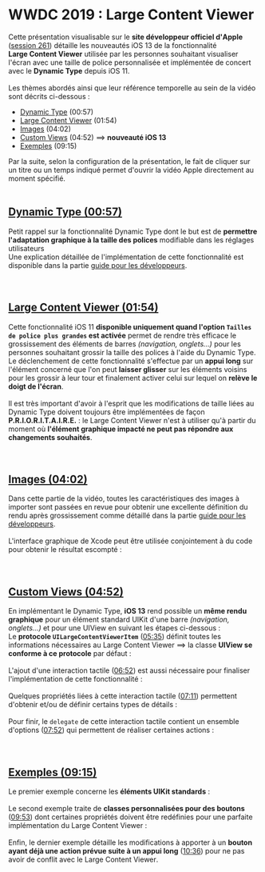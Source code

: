 # WWDC 2019 : Large Content Viewer

<script>$(document).ready(function () {
    setBreadcrumb([{"label":"iOS", "url": "./criteria-ios.html"},
                   {"label":"WWDC", "url": "./criteria-ios-wwdc.html"},
                   {"label":"2019 - Large Content Viewer"}
	]);
    addSubMenu([
        {"label":"Critères de conception","url":"criteria-ios-conception.html"}, 
        {"label":"Guide pour les développeurs","url":"criteria-ios-dev.html"},
        {"label":"VoiceOver","url":"lecteur-ecran-voiceover.html"},
        {"label":"WWDC","url":"criteria-ios-wwdc.html"},
        {"label":"Tests","url":"criteria-ios-test.html"}
    ]);
});</script>

<span data-menuitem="criteria-ios"></span>

Cette présentation visualisable sur le **site développeur officiel d'<span lang="en">Apple</span>** ([session 261](https://developer.apple.com/videos/play/wwdc2019/261/)) détaille les nouveautés iOS&nbsp;13 de la fonctionnalité **<span lang="en">Large&nbsp;Content&nbsp;Viewer</span>** utilisée par les personnes souhaitant visualiser l'écran avec une taille de police personnalisée et implémentée de concert avec le **<span lang="en">Dynamic&nbsp;Type</span>** depuis iOS&nbsp;11.
</br><img style="max-width: 700px; height: auto;" alt="" src="./images/iOSdev/wwdc19-261.png" />
</br></br>Les thèmes abordés ainsi que leur référence temporelle au sein de la vidéo sont décrits ci-dessous :

- [Dynamic Type](#DynamicType) (00:57)
- [Large Content Viewer](#LargeContentViewer) (01:54)
- [Images](#ImageSettings) (04:02)
- [Custom Views](#CustomViews) (04:52) ⟹ **nouveauté iOS 13**
- [Exemples](#Examples) (09:15)

Par la suite, selon la configuration de la présentation, le fait de cliquer sur un titre ou un temps indiqué permet d'ouvrir la vidéo <span lang="en">Apple</span> directement au moment spécifié.
</br></br>
<a name="DynamicType"></a>
## [Dynamic Type (00:57)](https://developer.apple.com/videos/play/wwdc2019/261/?time=57)
Petit rappel sur la fonctionnalité <span lang="en">Dynamic&nbsp;Type</span> dont le but est de **permettre l'adaptation graphique à la taille des polices** modifiable dans les réglages utilisateurs
</br><img style="max-width: 900px; height: auto;" alt="" src="./images/iOSdev/wwdc19-261-DynamicType.png" />
</br>Une explication détaillée de l'implémentation de cette fonctionnalité est disponible dans la partie [guide pour les développeurs](./criteria-ios-dev.html#taille-des-textes).
</br></br></br>
<a name="LargeContentViewer"></a>
## [Large Content Viewer (01:54)](https://developer.apple.com/videos/play/wwdc2019/261/?time=114)
Cette fonctionnalité iOS&nbsp;11 **disponible uniquement quand l'option `Tailles de police plus grandes` est activée** permet de rendre très efficace le grossissement des éléments de barres *(navigation, onglets...)* pour les personnes souhaitant grossir la taille des polices à l'aide du <span lang="en">Dynamic&nbsp;Type</span>.
</br><img style="max-width: 350px; height: auto;" alt="" src="./images/iOSdev/wwdc19-261-LargeContentViewer_1.png" />
</br>Le déclenchement de cette fonctionnalité s'effectue par un **appui long** sur l'élément concerné que l'on peut **laisser glisser** sur les éléments voisins pour les grossir à leur tour et finalement activer celui sur lequel on **relève le doigt de l'écran**.
</br><img style="max-width: 900px; height: auto;" alt="" src="./images/iOSdev/wwdc19-261-LargeContentViewer_2.png" />
</br></br>Il est très important d'avoir à l'esprit que les modifications de taille liées au <span lang="en">Dynamic&nbsp;Type</span> doivent toujours être implémentées de façon **P.R.I.O.R.I.T.A.I.R.E.** : le <span lang="en">Large&nbsp;Content&nbsp;Viewer</span> n'est à utiliser qu'à partir du moment où **l'élément graphique impacté ne peut pas répondre aux changements souhaités**.
</br></br></br>
<a name="ImageSettings"></a>
## [Images (04:02)](https://developer.apple.com/videos/play/wwdc2019/261/?time=242)
Dans cette partie de la vidéo, toutes les caractéristiques des images à importer sont passées en revue pour obtenir une excellente définition du rendu après grossissement comme détaillé dans la partie [guide pour les développeurs](./criteria-ios-dev.html#taille-des-l-ments-graphiques).
</br></br>L'interface graphique de Xcode peut être utilisée conjointement à du code pour obtenir le résultat escompté :
</br><img style="max-width: 900px; height: auto;" alt="" src="./images/iOSdev/wwdc19-261-ImageSettings.png" />
</br></br></br>
<a name="CustomViews"></a>
## [Custom Views (04:52)](https://developer.apple.com/videos/play/wwdc2019/261/?time=292)
En implémentant le <span lang="en">Dynamic&nbsp;Type</span>, **iOS&nbsp;13** rend possible un **même rendu graphique** pour un élément standard UIKit d'une barre *(navigation, onglets...)* et pour une UIView en suivant les étapes ci-dessous :
</br><img style="max-width: 650px; height: auto;" alt="" src="./images/iOSdev/wwdc19-261-CustomViews_1.png" />
</br>Le **protocole `UILargeContentViewerItem`** (<a alt="Lien vers l'extrait vidéo au temps indiqué." href="https://developer.apple.com/videos/play/wwdc2019/261/?time=335">05:35</a>) définit toutes les informations nécessaires au <span lang="en">Large&nbsp;Content&nbsp;Viewer</span> ⟹ la classe **UIView se conforme à ce protocole** par défaut :
</br><img style="max-width: 650px; height: auto;" alt="" src="./images/iOSdev/wwdc19-261-CustomViews_2.png" />
</br></br>L'ajout d'une interaction tactile (<a alt="Lien vers l'extrait vidéo au temps indiqué." href="https://developer.apple.com/videos/play/wwdc2019/261/?time=412">06:52</a>) est aussi nécessaire pour finaliser l'implémentation de cette fonctionnalité&nbsp;:
</br><img style="max-width: 850px; height: auto;" alt="" src="./images/iOSdev/wwdc19-261-CustomViews_3.png" />
</br></br>Quelques propriétés liées à cette interaction tactile (<a alt="Lien vers l'extrait vidéo au temps indiqué." href="https://developer.apple.com/videos/play/wwdc2019/261/?time=431">07:11</a>) permettent d'obtenir et/ou de définir certains types de détails :
</br><img style="max-width: 750px; height: auto;" alt="" src="./images/iOSdev/wwdc19-261-CustomViews_4.png" />
</br></br>Pour finir, le `delegate` de cette interaction tactile contient un ensemble d'options (<a alt="Lien vers l'extrait vidéo au temps indiqué." href="https://developer.apple.com/videos/play/wwdc2019/261/?time=472">07:52</a>) qui permettent de réaliser certaines actions :
</br><img style="max-width: 850px; height: auto;" alt="" src="./images/iOSdev/wwdc19-261-CustomViews_5.png" />
</br></br></br>
<a name="Examples"></a>
## [Exemples (09:15)](https://developer.apple.com/videos/play/wwdc2019/261/?time=555)
Le premier exemple concerne les **éléments UIKit standards** :
</br><img style="max-width: 600px; height: auto;" alt="" src="./images/iOSdev/wwdc19-261-Examples_1.png" />
</br></br>Le second exemple traite de **classes personnalisées pour des boutons** (<a alt="Lien vers l'extrait vidéo au temps indiqué." href="https://developer.apple.com/videos/play/wwdc2019/261/?time=593">09:53</a>) dont certaines propriétés doivent être redéfinies pour une parfaite implémentation du <span lang="en">Large&nbsp;Content&nbsp;Viewer</span> :
</br><img style="max-width: 600px; height: auto;" alt="" src="./images/iOSdev/wwdc19-261-Examples_2.png" />
</br></br>Enfin, le dernier exemple détaille les modifications à apporter à un **bouton ayant déjà une action prévue suite à un appui long** (<a alt="Lien vers l'extrait vidéo au temps indiqué." href="https://developer.apple.com/videos/play/wwdc2019/261/?time=636">10:36</a>) pour ne pas avoir de conflit avec le <span lang="en">Large&nbsp;Content&nbsp;Viewer</span>.
</br></br></br>
<!--  This file is part of a11y-guidelines | Our vision of mobile & web accessibility guidelines and best practices, with valid/invalid examples.
 Copyright (C) 2016  Orange SA
 See the Creative Commons Legal Code Attribution-ShareAlike 3.0 Unported License for more details (LICENSE file). -->